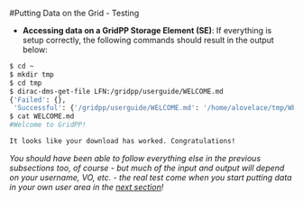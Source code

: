 #Putting Data on the Grid - Testing
* **Accessing data on a GridPP Storage Element (SE)**:
If everything is setup correctly, the following commands should
result in the output below:

```bash
$ cd ~
$ mkdir tmp
$ cd tmp
$ dirac-dms-get-file LFN:/gridpp/userguide/WELCOME.md
{'Failed': {},
 'Successful': {'/gridpp/userguide/WELCOME.md': '/home/alovelace/tmp/WELCOME.md'}}
$ cat WELCOME.md
#Welcome to GridPP!

It looks like your download has worked. Congratulations! 
```

_You should have been able to follow everything else in the
previous subsections too, of course - but much of the input
and output will depend on your username, VO, etc. - the real
test come when you start putting data in your own user area
in the [next section](../example-workflow-grid-data/example-workflow-grid-data.md)!_
